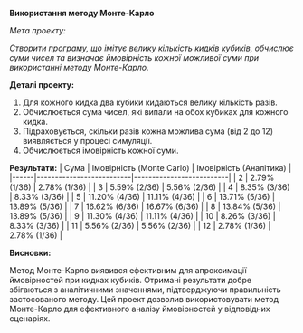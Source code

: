 **Використання методу Монте-Карло**

*Мета проекту:*

*Створити програму, що імітує велику кількість кидків кубиків, обчислює суми чисел та визначає ймовірність кожної можливої суми при використанні методу Монте-Карло.*

**Деталі проекту:**
1. Для кожного кидка два кубики кидаються велику кількість разів.
2. Обчислюється сума чисел, які випали на обох кубиках для кожного кидка.
3. Підраховується, скільки разів кожна можлива сума (від 2 до 12) виявляється у процесі симуляції.
4. Обчислюється імовірність кожної суми.

**Результати:**
| Сума | Імовірність (Monte Carlo) | Імовірність (Аналітика) |
|------|--------------------------|--------------------------|
| 2    | 2.79% (1/36)             | 2.78% (1/36)             |
| 3    | 5.59% (2/36)             | 5.56% (2/36)             |
| 4    | 8.35% (3/36)             | 8.33% (3/36)             |
| 5    | 11.20% (4/36)            | 11.11% (4/36)            |
| 6    | 13.71% (5/36)            | 13.89% (5/36)            |
| 7    | 16.62% (6/36)            | 16.67% (6/36)            |
| 8    | 13.84% (5/36)            | 13.89% (5/36)            |
| 9    | 11.30% (4/36)            | 11.11% (4/36)            |
| 10   | 8.26% (3/36)             | 8.33% (3/36)             |
| 11   | 5.56% (2/36)             | 5.56% (2/36)             |
| 12   | 2.78% (1/36)             | 2.78% (1/36)             |


**Висновки:**

Метод Монте-Карло виявився ефективним для апроксимації ймовірностей при кидках кубиків.
Отримані результати добре збігаються з аналітичними значеннями, підтверджуючи правильність застосованого методу.
Цей проект дозволив використовувати метод Монте-Карло для ефективного аналізу ймовірностей у відповідних сценаріях.
